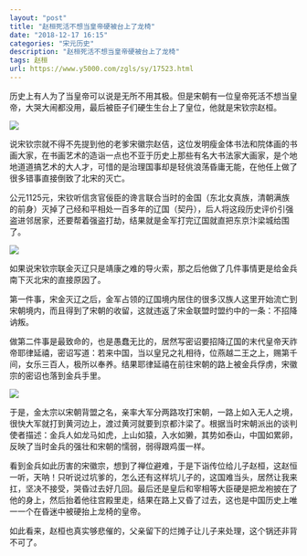 ```yaml
---
layout: "post"
title: "赵桓死活不想当皇帝硬被台上了龙椅"
date: "2018-12-17 16:15"
categories: "宋元历史"
description: "赵桓死活不想当皇帝硬被台上了龙椅"
tags: 赵桓
url: https://www.y5000.com/zgls/sy/17523.html
---
```






历史上有人为了当皇帝可以说是无所不用其极。但是宋朝有一位皇帝死活不想当皇帝，大哭大闹都没用，最后被臣子们硬生生台上了皇位，他就是宋钦宗赵桓。

![](https://img.y5000.com/uploads/allimg/170320/8-1F320164I0955.jpg)

说宋钦宗就不得不先提到他的老爹宋徽宗赵佶，这位发明瘦金体书法和院体画的书画大家，在书画艺术的造诣一点也不亚于历史上那些有名大书法家大画家，是个地地道道搞艺术的大人才，可惜的是治理国事却是轻佻浪荡昏庸无能，在他任上做了很多错事直接倒致了北宋的灭亡。

公元1125元，宋钦听信贪官佞臣的谗言联合当时的金国（东北女真族，清朝满族的前身）灭掉了己经和平相处一百多年的辽国（契丹），后人将这段历史评价引强盗进邻居家，还要帮着强盗打劫，结果就是金军打完辽国就直把东京汴梁城给围了。

![](https://img.y5000.com/uploads/allimg/170320/1A4424196-0.jpg)

如果说宋钦宗联金灭辽只是靖康之难的导火索，那之后他做了几件事情更是给金兵南下灭北宋的直接原因了。

第一件事，宋金灭辽之后，金军占领的辽国境内居住的很多汉族人这里开始流亡到宋朝境内，而且得到了宋朝的收留，这就违返了宋金联盟时盟约中的一条：不招降讷叛。

做第二件事是最致命的，也是愚蠢无比的，居然写密诏要招降辽国的末代皇帝天祚帝耶律延禧，密诏写道：若来中国，当以皇兄之礼相待，位燕越二王之上，赐第千间，女乐三百人，极所以奉养。结果耶律延禧在前往宋朝的路上被金兵俘虏，宋徽宗的密诏也落到金兵手里。

![](https://img.y5000.com/uploads/allimg/170320/8-1F320164J3614.jpg)

于是，金太宗以宋朝背盟之名，亲率大军分两路攻打宋朝，一路上如入无人之境，很快大军就打到黄河边上，渡过黄河就要到京都汴梁了。根据当时宋朝派出的谈判使者描述：金兵人如龙马如虎，上山如猿，入水如獭，其势如泰山，中国如累卵，反映了当时金兵的强壮和宋朝的懦弱，弱得跟鸡蛋一样。

看到金兵如此历害的宋徽宗，想到了禅位避难，于是下诣传位给儿子赵桓，这赵恒一听，天呐！只听说过坑爹的，怎么还有这样坑儿子的，这国难当头，居然让我来扛，坚决不接受，哭昏过去好几回。最后还是皇后和宰相等大臣硬是把龙袍披在了他的身上，然后抬着他往宫殿里走，结果在路上又昏了过去，这也是中国历史上唯一一个在昏迷中被硬抬上龙椅的皇帝。

如此看来，赵桓也真实够悲催的，父亲留下的烂摊子让儿子来处理，这个锅还非背不可了。
